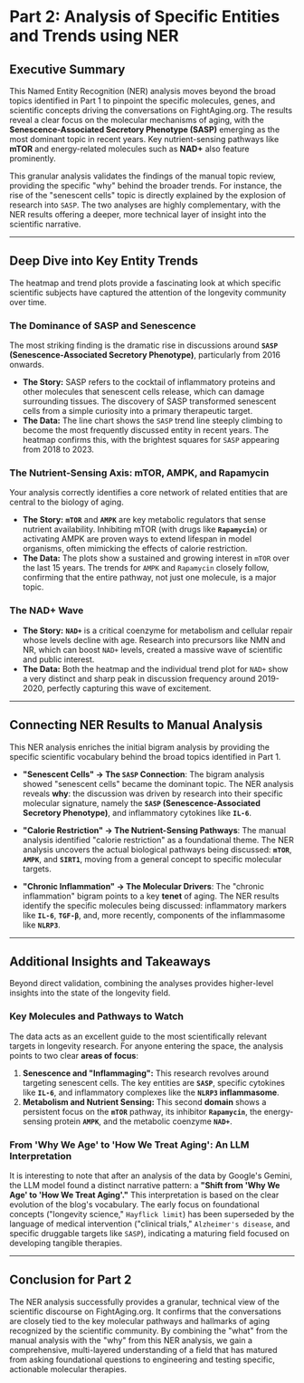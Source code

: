 # Part 2: Analysis of Specific Entities and Trends using NER

## Executive Summary

This Named Entity Recognition (NER) analysis moves beyond the broad topics identified in Part 1 to pinpoint the specific molecules, genes, and scientific concepts driving the conversations on FightAging.org. The results reveal a clear focus on the molecular mechanisms of aging, with the **Senescence-Associated Secretory Phenotype (SASP)** emerging as the most dominant topic in recent years. Key nutrient-sensing pathways like **mTOR** and energy-related molecules such as **NAD+** also feature prominently.

This granular analysis validates the findings of the manual topic review, providing the specific "why" behind the broader trends. For instance, the rise of the "senescent cells" topic is directly explained by the explosion of research into `SASP`. The two analyses are highly complementary, with the NER results offering a deeper, more technical layer of insight into the scientific narrative.

---

## Deep Dive into Key Entity Trends

The heatmap and trend plots provide a fascinating look at which specific scientific subjects have captured the attention of the longevity community over time.


### The Dominance of SASP and Senescence

The most striking finding is the dramatic rise in discussions around **`SASP` (Senescence-Associated Secretory Phenotype)**, particularly from 2016 onwards.
* **The Story:** SASP refers to the cocktail of inflammatory proteins and other molecules that senescent cells release, which can damage surrounding tissues. The discovery of SASP transformed senescent cells from a simple curiosity into a primary therapeutic target.
* **The Data:** The line chart shows the `SASP` trend line steeply climbing to become the most frequently discussed entity in recent years. The heatmap confirms this, with the brightest squares for `SASP` appearing from 2018 to 2023.

### The Nutrient-Sensing Axis: mTOR, AMPK, and Rapamycin

Your analysis correctly identifies a core network of related entities that are central to the biology of aging.
* **The Story:** **`mTOR`** and **`AMPK`** are key metabolic regulators that sense nutrient availability. Inhibiting mTOR (with drugs like **`Rapamycin`**) or activating AMPK are proven ways to extend lifespan in model organisms, often mimicking the effects of calorie restriction.
* **The Data:** The plots show a sustained and growing interest in `mTOR` over the last 15 years. The trends for `AMPK` and `Rapamycin` closely follow, confirming that the entire pathway, not just one molecule, is a major topic.

### The NAD+ Wave

* **The Story:** **`NAD+`** is a critical coenzyme for metabolism and cellular repair whose levels decline with age. Research into precursors like NMN and NR, which can boost `NAD+` levels, created a massive wave of scientific and public interest.
* **The Data:** Both the heatmap and the individual trend plot for `NAD+` show a very distinct and sharp peak in discussion frequency around 2019-2020, perfectly capturing this wave of excitement.


---

## Connecting NER Results to Manual Analysis

This NER analysis enriches the initial bigram analysis by providing the specific scientific vocabulary behind the broad topics identified in Part 1.

* **"Senescent Cells" → The `SASP` Connection**: The bigram analysis showed "senescent cells" became the dominant topic. The NER analysis reveals **why**: the discussion was driven by research into their specific molecular signature, namely the **`SASP` (Senescence-Associated Secretory Phenotype)**, and inflammatory cytokines like **`IL-6`**.

* **"Calorie Restriction" → The Nutrient-Sensing Pathways**: The manual analysis identified "calorie restriction" as a foundational theme. The NER analysis uncovers the actual biological pathways being discussed: **`mTOR`**, **`AMPK`**, and **`SIRT1`**, moving from a general concept to specific molecular targets.

* **"Chronic Inflammation" → The Molecular Drivers**: The "chronic inflammation" bigram points to a key **tenet** of aging. The NER results identify the specific molecules being discussed: inflammatory markers like **`IL-6`**, **`TGF-β`**, and, more recently, components of the inflammasome like **`NLRP3`**.

---

## Additional Insights and Takeaways

Beyond direct validation, combining the analyses provides higher-level insights into the state of the longevity field.

### Key Molecules and Pathways to Watch

The data acts as an excellent guide to the most scientifically relevant targets in longevity research. For anyone entering the space, the analysis points to two clear **areas of focus**:

1.  **Senescence and "Inflammaging":** This research revolves around targeting senescent cells. The key entities are **`SASP`**, specific cytokines like **`IL-6`**, and inflammatory complexes like the **`NLRP3` inflammasome**.
2.  **Metabolism and Nutrient Sensing:** This second **domain** shows a persistent focus on the **`mTOR`** pathway, its inhibitor **`Rapamycin`**, the energy-sensing protein **`AMPK`**, and the metabolic coenzyme **`NAD+`**.

### From 'Why We Age' to 'How We Treat Aging': An LLM Interpretation

It is interesting to note that after an analysis of the data by Google's Gemini, the LLM model found a distinct narrative pattern: a **"Shift from 'Why We Age' to 'How We Treat Aging'."** This interpretation is based on the clear evolution of the blog's vocabulary. The early focus on foundational concepts ("longevity science," `Hayflick limit`) has been superseded by the language of medical intervention ("clinical trials," `Alzheimer's disease`, and specific druggable targets like `SASP`), indicating a maturing field focused on developing tangible therapies.

---

## Conclusion for Part 2

The NER analysis successfully provides a granular, technical view of the scientific discourse on FightAging.org. It confirms that the conversations are closely tied to the key molecular pathways and hallmarks of aging recognized by the scientific community. By combining the "what" from the manual analysis with the "why" from this NER analysis, we gain a comprehensive, multi-layered understanding of a field that has matured from asking foundational questions to engineering and testing specific, actionable molecular therapies.
